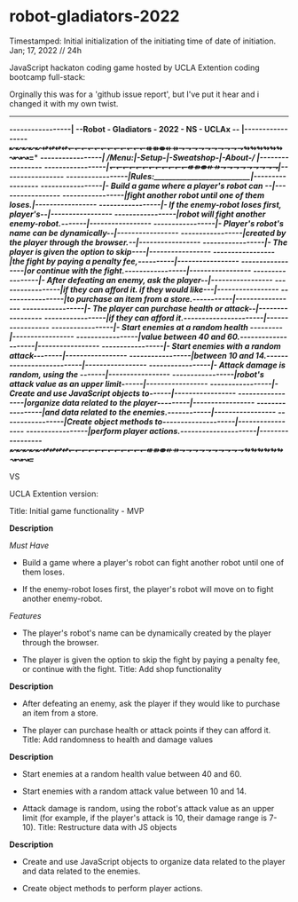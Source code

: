 # robot-gladiators-2022
Timestamped:
Initial initialization of the initiating time of date of initiation.
Jan; 17, 2022 // 24h

JavaScript hackaton coding game hosted by UCLA Extention coding bootcamp full-stack:

Orginally this was for a 'github issue report', but I've put it hear and i changed it with my own twist.


****************************************************************************************************
**********-----------------| --Robot - Gladiators - 2022 - NS - UCLAx -- |-----------------**********
**********↜↜↜↜↜↫↫↫↫↽↽↽↽↽↽↽↽↽↽↽↽⇺⇻⇼⇷⇸⇁⇁⇁⇁⇁⇁⇁⇁⇁⇁↬↬↬↬↬↬↝↝↝=***********
**********-----------------| /*Menu:|-*Setup*-|-*Sweatshop*-|-*About*-/ |-----------------**********
**********-----------------|↽↽↽↽↽↽↽↽↽↽↽↽⇺⇻⇼⇷⇸⇁⇁⇁⇁⇁⇁⇁⇁⇁|-----------------**********
**********-----------------|______Rules:________________________________|-----------------**********
**********-----------------|- Build a game where a player's robot can --|-----------------**********
**********-----------------|fight another robot until one of them loses.|-----------------**********
**********-----------------|- If the enemy-robot loses first, player's--|-----------------**********
**********-----------------|robot will fight another enemy-robot.-------|-----------------**********
**********-----------------|- Player's robot's name can be dynamically--|-----------------**********
**********-----------------|created by the player through the browser.--|-----------------**********
**********-----------------|- The player is given the option to skip----|-----------------**********
**********-----------------|the fight by paying a penalty fee,----------|-----------------**********
**********-----------------|or continue with the fight.-----------------|-----------------**********
**********-----------------|- After defeating an enemy, ask the player--|-----------------**********
**********-----------------|if they can afford it. if they would like---|-----------------**********
**********-----------------|to purchase an item from a store.-----------|-----------------**********
**********-----------------|- The player can purchase health or attack--|-----------------**********
**********-----------------|if they can afford it.----------------------|-----------------**********
**********-----------------|- Start enemies at a random health ---------|-----------------**********
**********-----------------|value between 40 and 60.--------------------|-----------------**********
**********-----------------|- Start enemies with a random attack--------|-----------------**********
**********-----------------|between 10 and 14.--------------------------|-----------------**********
**********-----------------|- Attack damage is random, using the -------|-----------------**********
**********-----------------|robot's attack value as an upper limit------|-----------------**********
**********-----------------|- Create and use JavaScript objects to------|-----------------**********
**********-----------------|organize data related to the player---------|-----------------**********
**********-----------------|and data related to the enemies.------------|-----------------**********
**********-----------------|Create object methods to--------------------|-----------------**********
**********-----------------|perform player actions.---------------------|-----------------**********
**********↜↜↜↜↜↫↫↫↫↽↽↽↽↽↽↽↽↽↽↽↽⇺⇻⇼⇷⇸⇁⇁⇁⇁⇁⇁⇁⇁⇁⇁↬↬↬↬↬↬↝↝↝=***********


VS

UCLA Extention version:

Title: Initial game functionality - MVP

**Description**

_Must Have_

- Build a game where a player's robot can fight another robot until one of them loses.

- If the enemy-robot loses first, the player's robot will move on to fight another enemy-robot.

_Features_

- The player's robot's name can be dynamically created by the player through the browser.

- The player is given the option to skip the fight by paying a penalty fee, or continue with the fight.
Title: Add shop functionality

**Description**

- After defeating an enemy, ask the player if they would like to purchase an item from a store.

- The player can purchase health or attack points if they can afford it.
Title: Add randomness to health and damage values

**Description**

- Start enemies at a random health value between 40 and 60.

- Start enemies with a random attack value between 10 and 14.

- Attack damage is random, using the robot's attack value as an upper limit (for example, if the player's attack is 10, their damage range is 7-10).
Title: Restructure data with JS objects

**Description**

- Create and use JavaScript objects to organize data related to the player and data related to the enemies.

- Create object methods to perform player actions.
